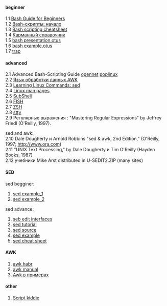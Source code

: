 #### beginner
1.1 [Bash Guide for Beginners](https://www.tldp.org/LDP/Bash-Beginners-Guide/html/)  
1.2 [Bash-скрипты: начало](https://habr.com/ru/company/ruvds/blog/325522/)  
1.3 [Bash scripting cheatsheet](https://devhints.io/bash)  
1.4 [Карманный справочник](https://slack-files.com/files-pri-safe/T73A2HU1L-FTEKZQ882/bash_____________________________________________________________.pdf?c=1582268809-f7a8d24379df527139424f9186e778ea4758fa9a)  
1.5 [bash presentation.otus](https://otus.ru/media-private/bb/be/%D0%A2%D0%B5%D0%BE%D1%80%D0%B8%D1%8F_Bash-5373-bbbe25.pdf?hash=ElEps9phUnYcI2rTFQ5SIA&expires=1582295049)  
1.6 [bash example.otus](https://gitlab.com/otus_linux/stands-05-bash)  
1.7 [trap](https://rtfm.co.ua/bash-ispolzovanie-komandy-trap-dlya-perexvata-signalov-preryvaniya-processa/)  

#### advanced
2.1  Advanced Bash-Scripting Guide [opennet](https://www.opennet.ru/docs/RUS/bash_scripting_guide/) [poplinux](https://poplinux.ru/sites/default/files/Advanced-Bash-Scripting-Guide.pdf)   
2.2  [Язык обработки данных AWK](https://www.opennet.ru/docs/RUS/awk/)  
2.3  [Learning Linux Commands: sed](https://linuxconfig.org/learning-linux-commands-sed)  
2.4  [Linux man pages](https://linux.die.net/man/)  
2.5  [SubShell](https://mywiki.wooledge.org/SubShell)  
2.6  [FISH](https://github.com/oh-my-fish/oh-my-fish)  
2.7  [ZSH](https://github.com/ohmyzsh/ohmyzsh)  
2.8  [stty](https://linux.die.net/man/1/stty)  
2.9 Регулярные выражения : "Mastering Regular Expressions" by Jeffrey Friedl (O'Reilly, 1997).  
 
 sed and awk:  
2.10 Dale Dougherty и Arnold Robbins "sed & awk, 2nd Edition," (O'Reilly, 1997; http://www.ora.com)     
2.11 "UNIX Text Processing," by Dale Dougherty и Tim O'Reilly (Hayden Books, 1987)   
2.12 учебники Mike Arst distributed in U-SEDIT2.ZIP (many sites)    

#### SED
sed begginer:  
1.  [sed example_1](http://www.lissyara.su/doc/programming/sed/)  
2.  [sed example_2](http://ant0.ru/sed1line.html)  

sed advance:  
1. [seb edit interfaces](http://ant0.ru/sed_edit_interfaces.html)  
2. [sed tutorial](https://www.grymoire.com/Unix/Sed.html)  
3. [sed source](https://web.archive.org/web/20060208161216/http://sed.sourceforge.net/)  
4. [sed example](http://sed.sourceforge.net/sed1line.txt)   
5. [sed cheat sheet](https://catonmat.net/ftp/sed.stream.editor.cheat.sheet.pdf)  

#### AWK  
1. [awk habr](https://habr.com/ru/company/ruvds/blog/327754/) 
2. [awk manual](https://www.gnu.org/software/gawk/manual/html_node/index.html)  
3. [Awk в примерах](https://www.ibm.com/developerworks/ru/library/l-awk1/index.html)  

#### other  
1. [Script kiddie](https://ru.wikipedia.org/wiki/Скрипт-кидди)

